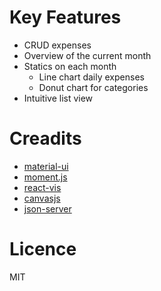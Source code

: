 # Key Features
* CRUD expenses
* Overview of the current month
* Statics on each month
  * Line chart daily expenses
  * Donut chart for categories
* Intuitive list view

# Creadits
* [material-ui](https://github.com/mui/material-ui "material-ui")
* [moment.js](https://github.com/moment/moment "moment.js")
* [react-vis](https://github.com/uber/react-vis "react-vis")
* [canvasjs](https://canvasjs.com/ "canvasjs")
* [json-server](https://github.com/typicode/json-server "json-server")

# Licence
MIT